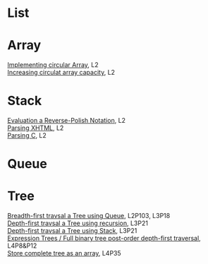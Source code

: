 # List

# Array
[Implementing circular Array](), L2  
[Increasing circulat array capacity](), L2  

# Stack
[Evaluation a Reverse-Polish Notation](506/evalRPN.py), L2  
[Parsing XHTML](), L2  
[Parsing C](), L2  

# Queue

# Tree
[Breadth-first travsal a Tree using Queue](), L2P103, L3P18  
[Depth-first travsal a Tree using recursion](), L3P21  
[Depth-first travsal a Tree using Stack](), L3P21  
[Expression Trees / Full binary tree post-order depth-first traversal](), L4P8&P12  
[Store complete tree as an array](), L4P35  
[]()  
[]()  
